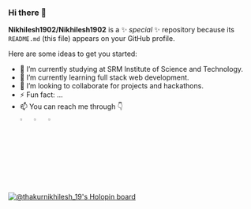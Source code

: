 ### Hi there 👋

**Nikhilesh1902/Nikhilesh1902** is a ✨ _special_ ✨ repository because its `README.md` (this file) appears on your GitHub profile.

Here are some ideas to get you started:

- 🔭 I’m currently studying at SRM Institute of Science and Technology.
- 🌱 I’m currently learning full stack web development.
- 👯 I’m looking to collaborate for projects and hackathons.
- ⚡ Fun fact: ...
- 📫 You can reach me through 👇
<br />[<img src="https://img.icons8.com/color/48/000000/linkedin.png" width="3.5%"/>](https://www.linkedin.com/in/nikhilesh-thakur-5b490b1b8)  &nbsp; 
    [<img src="https://img.icons8.com/fluent/48/000000/instagram-new.png" width="3.5%"/>](https://www.instagram.com/nikhilesh_19.02/?hl=en)  &nbsp; 
    <a href="mailto:thakurnikhilesh1915@gmail.com"> <img src="https://img.icons8.com/fluent/48/000000/gmail.png" width="3.5%"/>

[![@thakurnikhilesh_19's Holopin board](https://holopin.io/api/user/board?user=thakurnikhilesh_19)](https://holopin.io/@thakurnikhilesh_19)
